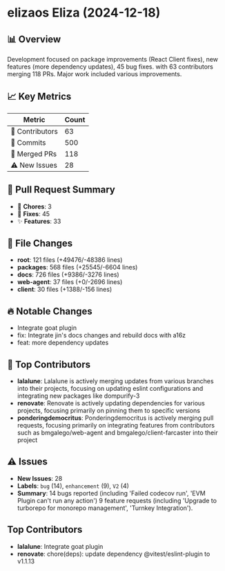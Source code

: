# elizaos Eliza (2024-12-18)
    
## 📊 Overview
Development focused on package improvements (React Client fixes), new features (more dependency updates), 45 bug fixes. with 63 contributors merging 118 PRs. Major work included various improvements.

## 📈 Key Metrics
| Metric | Count |
|---------|--------|
| 👥 Contributors | 63 |
| 📝 Commits | 500 |
| 🔄 Merged PRs | 118 |
| ⚠️ New Issues | 28 |

## 🔄 Pull Request Summary
- 🧹 **Chores**: 3
- 🐛 **Fixes**: 45
- ✨ **Features**: 33

## 📁 File Changes
- **root**: 121 files (+49476/-48386 lines)
- **packages**: 568 files (+25545/-6604 lines)
- **docs**: 726 files (+9386/-3276 lines)
- **web-agent**: 37 files (+0/-2696 lines)
- **client**: 30 files (+1388/-156 lines)

## 🔥 Notable Changes
- Integrate goat plugin
- fix: Integrate jin's docs changes and rebuild docs with a16z
- feat: more dependency updates

## 👥 Top Contributors
- **lalalune**: Lalalune is actively merging updates from various branches into their projects, focusing on updating eslint configurations and integrating new packages like dompurify-3
- **renovate**: Renovate is actively updating dependencies for various projects, focusing primarily on pinning them to specific versions
- **ponderingdemocritus**: Ponderingdemocritus is actively merging pull requests, focusing primarily on integrating features from contributors such as bmgalego/web-agent and bmgalego/client-farcaster into their project

## ⚠️ Issues
- **New Issues**: 28
- **Labels**: `bug` (14), `enhancement` (9), `V2` (4)
- **Summary**: 14 bugs reported (including 'Failed codecov run', 'EVM Plugin can't run any action') 9 feature requests (including 'Upgrade to turborepo for monorepo management', 'Turnkey Integration').

## Top Contributors
- **lalalune**: Integrate goat plugin
- **renovate**: chore(deps): update dependency @vitest/eslint-plugin to v1.1.13
